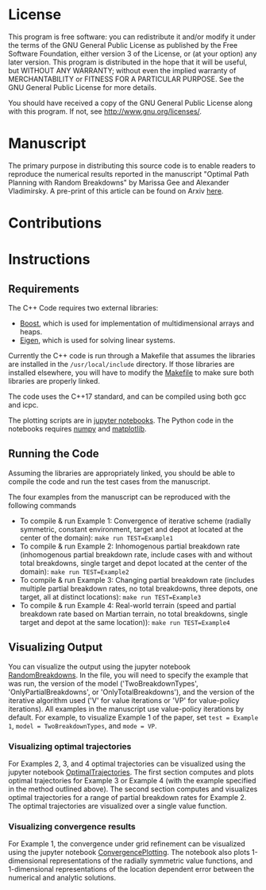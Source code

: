 # License
This program is free software: you can redistribute it and/or modify it under the terms of the GNU General Public License as published by the Free Software Foundation, either version 3 of the License, or (at your option) any later version. This program is distributed in the hope that it will be useful, but WITHOUT ANY WARRANTY; without even the implied warranty of MERCHANTABILITY or FITNESS FOR A PARTICULAR PURPOSE. See the GNU General Public License for more details.

You should have received a copy of the GNU General Public License along with this program. If not, see http://www.gnu.org/licenses/.

# Manuscript
The primary purpose in distributing this source code is to enable readers to reproduce the numerical results reported in the manuscript "Optimal Path Planning with Random Breakdowns" by Marissa Gee and Alexander Vladimirsky. A pre-print of this article can be found on Arxiv [here](link). 


# Contributions

# Instructions
## Requirements
The C++ Code requires two external libraries:
* [Boost](http://www.boost.org/), which is used for implementation of multidimensional arrays and heaps.
* [Eigen](http://eigen.tuxfamily.org/index.php?title=Main_Page), which is used for solving linear systems.

Currently the C++ code is run through a Makefile that assumes the libraries are installed in the `/usr/local/include` directory.
If those libraries are installed elsewhere, you will have to modify the [Makefile](link) to make sure both libraries are properly linked.

The code uses the C++17 standard, and can be compiled using both gcc and icpc.

The plotting scripts are in [jupyter notebooks](https://jupyter.org/).
The Python code in the notebooks requires [numpy](https://numpy.org/) and [matplotlib](https://matplotlib.org/).

## Running the Code
Assuming the libraries are appropriately linked, you should be able to compile the code and run the test cases from the manuscript.

The four examples from the manuscript can be reproduced with the following commands
* To compile & run Example 1: Convergence of iterative scheme (radially symmetric, constant environment, target and depot at located at the center of the domain):
` make run TEST=Example1 `
* To compile & run Example 2: Inhomogenous partial breakdown rate (inhomogenous partial breakdown rate, include cases with and without total breakdowns, single target and depot located at the center of the domain):
` make run TEST=Example2 `
* To compile & run Example 3: Changing partial breakdown rate (includes multiple partial breakdown rates, no total breakdowns, three depots, one target, all at distinct locations):
` make run TEST=Example3 `
* To compile & run Example 4: Real-world terrain (speed and partial breakdown rate based on Martian terrain, no total breakdowns, single target and depot at the same location)):
` make run TEST=Example4 `


## Visualizing Output
You can visualize the output using the jupyter notebook [RandomBreakdowns](link). In the file, you will need to specify the example that was run, the version of the model ('TwoBreakdownTypes', 'OnlyPartialBreakdowns', or 'OnlyTotalBreakdowns'), and the version of the iterative algorithm used ('V' for value iterations or 'VP' for value-policy iterations). All examples in the manuscript use value-policy iterations by default. For example, to visualize Example 1 of the paper, set `test = Example 1`, `model = TwoBreakdownTypes`, and `mode = VP`.

### Visualizing optimal trajectories
For Examples 2, 3, and 4 optimal trajectories can be visualized using the jupyter notebook [OptimalTrajectories](link). The first section computes and plots optimal trajectories for Example 3 or Example 4 (with the example specified in the method outlined above). The second section computes and visualizes optimal trajectories for a range of partial breakdown rates for Example 2. The optimal trajectories are visualized over a single value function.

### Visualizing convergence results
For Example 1, the convergence under grid refinement can be visualized using the jupyter notebook [ConvergencePlotting](link). The notebook also plots 1-dimensional representations of the radially symmetric value functions, and 1-dimensional representations of the location dependent error between the numerical and analytic solutions.